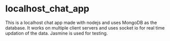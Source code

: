 # localhost_chat_app

This is a localhost chat app made with nodejs and uses MongoDB as the database.
It works on multiple client servers and uses socket io for real time updation of the data.
Jasmine is used for testing.
